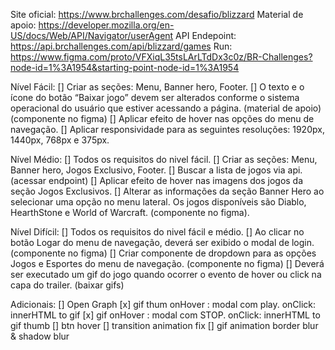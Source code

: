Site oficial: https://www.brchallenges.com/desafio/blizzard
Material de apoio: https://developer.mozilla.org/en-US/docs/Web/API/Navigator/userAgent
API Endepoint: https://api.brchallenges.com/api/blizzard/games
Run: https://www.figma.com/proto/VFXiqL35tsLArLTdDx3c0z/BR-Challenges?node-id=1%3A1954&starting-point-node-id=1%3A1954


Nível Fácil:
[] Criar as seções: Menu, Banner hero, Footer.
[] O texto e o ícone do botão “Baixar jogo” devem ser alterados conforme o sistema operacional do usuário que estiver acessando a página. (material de apoio) (componente no figma)
[] Aplicar efeito de hover nas opções do menu de navegação.
[] Aplicar responsividade para as seguintes resoluções: 1920px, 1440px, 768px e 375px.

Nível Médio:
[] Todos os requisitos do nivel fácil.
[] Criar as seções: Menu, Banner hero, Jogos Exclusivo, Footer.
[] Buscar a lista de jogos via api. (acessar endpoint)
[] Aplicar efeito de hover nas imagens dos jogos da seção Jogos Exclusivos.
[] Alterar as informações da seção Banner Hero ao selecionar uma opção no menu lateral. Os jogos disponíveis são Diablo, HearthStone e World of Warcraft. (componente no figma).

Nível Difícil:
[] Todos os requisitos do nivel fácil e médio.
[] Ao clicar no botão Logar do menu de navegação, deverá ser exibido o modal de login. (componente no figma)
[] Criar componente de dropdown para as opções Jogos e Esportes do menu de navegação. (componente no figma)
[] Deverá ser executado um gif do jogo quando ocorrer o evento de hover ou click na capa do trailer. (baixar gifs)

Adicionais:
[] Open Graph
[x] gif thum onHover : modal com play. onClick: innerHTML to gif
[x] gif onHover : modal com STOP. onClick: innerHTML to gif thumb
[] btn hover
[] transition animation fix
[] gif animation border blur & shadow blur

